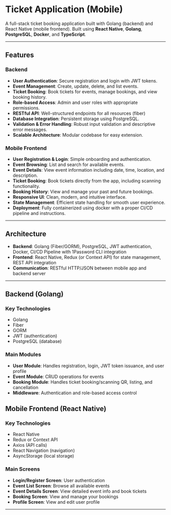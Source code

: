 # Ticket Application (Mobile)



A full-stack ticket booking application built with Golang (backend) and React Native (mobile frontend). Built using **React Native**, **Golang**, **PostgreSQL**, **Docker**, and **TypeScript**. 

---

## Features

### Backend

- **User Authentication**: Secure registration and login with JWT tokens.
- **Event Management**: Create, update, delete, and list events.
- **Ticket Booking**: Book tickets for events, manage bookings, and view booking history.
- **Role-based Access**: Admin and user roles with appropriate permissions.
- **RESTful API**: Well-structured endpoints for all resources (fiber)
- **Database Integration**: Persistent storage using PostgreSQL.
- **Validation & Error Handling**: Robust input validation and descriptive error messages.
- **Scalable Architecture**: Modular codebase for easy extension.

### Mobile Frontend

- **User Registration & Login**: Simple onboarding and authentication.
- **Event Browsing**: List and search for available events.
- **Event Details**: View event information including date, time, location, and description.
- **Ticket Booking**: Book tickets directly from the app, including scanning functionality. 
- **Booking History**: View and manage your past and future bookings.
- **Responsive UI**: Clean, modern, and intuitive interface.
- **State Management**: Efficient state handling for smooth user experience.
- **Deployment**: Fully containerized using docker with a proper CI/CD pipeline and instructions. 

---

## Architecture

- **Backend**: Golang (Fiber/GORM), PostgreSQL, JWT authentication, Docker, CI/CD Pipeline with 1Password CLI integration
- **Frontend**: React Native, Redux (or Context API) for state management, REST API integration
- **Communication**: RESTful HTTP/JSON between mobile app and backend server

---

## Backend (Golang)

### Key Technologies

- Golang  
- Fiber
- GORM
- JWT (authentication)  
- PostgreSQL (database)  

### Main Modules

- **User Module**: Handles registration, login, JWT token issuance, and user profile
- **Event Module**: CRUD operations for events
- **Booking Module**: Handles ticket booking/scanning QR, listing, and cancellation
- **Middleware**: Authentication and role-based access control

## Mobile Frontend (React Native)

### Key Technologies

- React Native  
- Redux or Context API  
- Axios (API calls)  
- React Navigation (navigation)  
- AsyncStorage (local storage)  

### Main Screens

- **Login/Register Screen**: User authentication  
- **Event List Screen**: Browse all available events  
- **Event Details Screen**: View detailed event info and book tickets  
- **Booking Screen**: View and manage your bookings 
- **Profile Screen**: View and edit user profile  

--- 